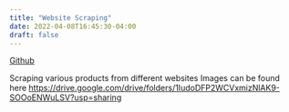 ```yaml
---
title: "Website Scraping"
date: 2022-04-08T16:45:30-04:00
draft: false
---
```


[Github](https://github.com/bakharia/ScrapingWebsite)

Scraping various products from different websites
Images can be found here https://drive.google.com/drive/folders/1IudoDFP2WCVxmizNlAK9-SOOoENWuLSV?usp=sharing

